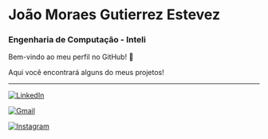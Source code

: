 # **João Moraes Gutierrez Estevez**

### Engenharia de Computação - Inteli

Bem-vindo ao meu perfil no GitHub! 🚀

Aqui você encontrará alguns do meus projetos!

---

[![LinkedIn](https://img.shields.io/badge/LinkedIn-0077B5?style=for-the-badge&logo=linkedin&logoColor=white)](https://www.linkedin.com/in/jo%C3%A3o-moraes-gutierrez-estevez-25103029b/) 

[![Gmail](https://img.shields.io/badge/Gmail-D14836?style=for-the-badge&logo=gmail&logoColor=white)](joao.mgutierrez@gmail.com)

[![Instagram](https://img.shields.io/badge/Instagram-E4405F?style=for-the-badge&logo=instagram&logoColor=white)](https://www.instagram.com/joao_moraesge?igsh=eWF3Y2RpMjRnOGxj&utm_source=qr)
